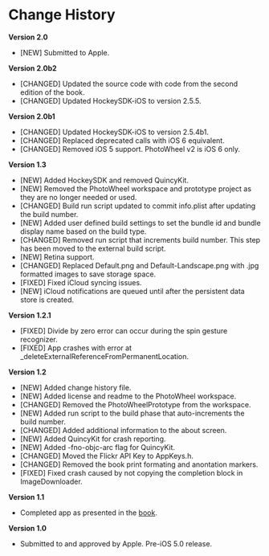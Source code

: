 # Change History

**Version 2.0**
   * [NEW] Submitted to Apple.

**Version 2.0b2**
   * [CHANGED] Updated the source code with code from the second edition of the book.
   * [CHANGED] Updated HockeySDK-iOS to version 2.5.5.

**Version 2.0b1**
   * [CHANGED] Updated HockeySDK-iOS to version 2.5.4b1.
   * [CHANGED] Replaced deprecated calls with iOS 6 equivalent.
   * [CHANGED] Removed iOS 5 support. PhotoWheel v2 is iOS 6 only.

**Version 1.3**

   * [NEW] Added HockeySDK and removed QuincyKit.
   * [NEW] Removed the PhotoWheel workspace and prototype project as they are no longer needed or used.
   * [CHANGED] Build run script updated to commit info.plist after updating the build number.
   * [NEW] Added user defined build settings to set the bundle id and bundle display name based on the build type.
   * [CHANGED] Removed run script that increments build number. This step has been moved to the external build script.
   * [NEW] Retina support.
   * [CHANGED] Replaced Default.png and Default-Landscape.png with .jpg formatted images to save storage space.
   * [FIXED] Fixed iCloud syncing issues.
   * [NEW] iCloud notifications are queued until after the persistent data store is created.
   
**Version 1.2.1**

   * [FIXED] Divide by zero error can occur during the spin gesture recognizer.
   * [FIXED] App crashes with error at _deleteExternalReferenceFromPermanentLocation. 

**Version 1.2**

   * [NEW] Added change history file.
   * [NEW] Added license and readme to the PhotoWheel workspace.
   * [CHANGED] Removed the PhotoWheelPrototype from the workspace.
   * [NEW] Added run script to the build phase that auto-increments the build number.
   * [CHANGED] Added additional information to the about screen.
   * [NEW] Added QuincyKit for crash reporting.
   * [NEW] Added -fno-objc-arc flag for QuincyKit.
   * [CHANGED] Moved the Flickr API Key to AppKeys.h.
   * [CHANGED] Removed the book print formating and anontation markers.
   * [FIXED] Fixed crash caused by not copying the completion block in ImageDownloader.

**Version 1.1**

   * Completed app as presented in the [book][1].

**Version 1.0**

   * Submitted to and approved by Apple. Pre-iOS 5.0 release.
   
   [1]: http://learnipadprogramming.com/
